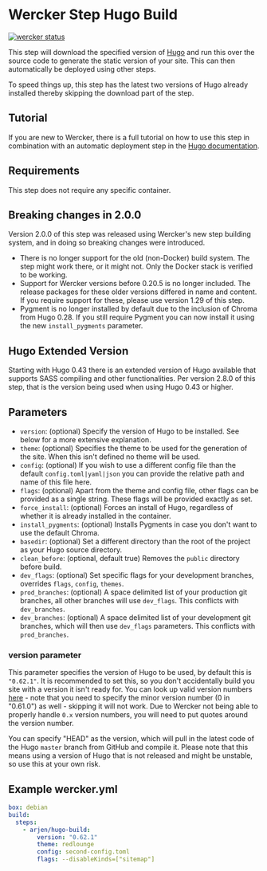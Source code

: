 # Wercker Step Hugo Build

[![wercker status](https://app.wercker.com/status/358634e8ec6ce30b40b2819ef671e273/s/master "wercker status")](https://app.wercker.com/project/byKey/358634e8ec6ce30b40b2819ef671e273)

This step will download the specified version of [Hugo](http://gohugo.io) and run this over the source code to generate the static version of your site. This can then automatically be deployed using other steps.

To speed things up, this step has the latest two versions of Hugo already installed thereby skipping the download part of the step.

## Tutorial

If you are new to Wercker, there is a full tutorial on how to use this step in combination with an automatic deployment step in the [Hugo documentation](http://gohugo.io/tutorials/automated-deployments/).

## Requirements

This step does not require any specific container.

## Breaking changes in 2.0.0

Version 2.0.0 of this step was released using Wercker's new step building system, and in doing so breaking changes were introduced.

* There is no longer support for the old (non-Docker) build system. The step might work there, or it might not. Only the Docker stack is verified to be working.
* Support for Wercker versions before 0.20.5 is no longer included. The release packages for these older versions differed in name and content. If you require support for these, please use version 1.29 of this step.
* Pygment is no longer installed by default due to the inclusion of Chroma from Hugo 0.28. If you still require Pygment you can now install it using the new `install_pygments` parameter.

## Hugo Extended Version

Starting with Hugo 0.43 there is an extended version of Hugo available that supports SASS compiling and other functionalities. Per version 2.8.0 of this step, that is the version being used when using Hugo 0.43 or higher.

## Parameters

* `version`: (optional) Specify the version of Hugo to be installed. See below for a more extensive explanation.
* `theme`: (optional) Specifies the theme to be used for the generation of the site. When this isn't defined no theme will be used.
* `config`: (optional) If you wish to use a different config file than the default `config.toml|yaml|json` you can provide the relative path and name of this file here.
* `flags`: (optional) Apart from the theme and config file, other flags can be provided as a single string. These flags will be provided exactly as set.
* `force_install`: (optional) Forces an install of Hugo, regardless of whether it is already installed in the container.
* `install_pygments`: (optional) Installs Pygments in case you don't want to use the default Chroma.
* `basedir`: (optional) Set a different directory than the root of the project as your Hugo source directory.
* `clean_before`: (optional, default true) Removes the `public` directory before build.
* `dev_flags`: (optional) Set specific flags for your development branches, overrides `flags`, `config`, `themes`.
* `prod_branches`: (optional) A space delimited list of your production git branches, all other branches will use `dev_flags`. This conflicts with `dev_branches`.
* `dev_branches`: (optional) A space delimited list of your development git branches, which will then use `dev_flags` parameters. This conflicts with `prod_branches`.

### version parameter

This parameter specifies the version of Hugo to be used, by default this is `"0.62.1"`. It is recommended to set this, so you don't accidentally build you site with a version it isn't ready for. You can look up valid version numbers [here](https://github.com/gohugoio/hugo/releases/) - note that you need to specify the minor version number (0 in "0.61.0") as well - skipping it will not work. Due to Wercker not being able to properly handle `0.x` version numbers, you will need to put quotes around the version number.

You can specify "HEAD" as the version, which will pull in the latest code of the Hugo `master` branch from GitHub and compile it. Please note that this means using a version of Hugo that is not released and might be unstable, so use this at your own risk.

## Example wercker.yml

```yml
box: debian
build:
  steps:
    - arjen/hugo-build:
        version: "0.62.1"
        theme: redlounge
        config: second-config.toml
        flags: --disableKinds=["sitemap"]
```
